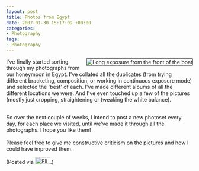```yaml
---
layout: post
title: Photos from Egypt
date: 2007-01-30 15:17:09 +00:00
categories:
- Photography
tags:
- Photography
---
```

<p><a href="http://www.flickr.com/photos/mathie/374460546/" title="Long exposure from the front of the boat"><img src="http://farm1.static.flickr.com/164/374460546_b6ec73eb4b_m.jpg" alt="Long exposure from the front of the boat" class="alignright" style="border: solid 1px #000000; float: right;" /></a>I've finally started sorting through my photographs from our honeymoon in Egypt.  I've collated all the duplicates (from trying different bracketing, composition, or working in continuous exposure mode) and selected the 'best' of each.  I've made different albums of all the different locations we were.  And I've even touched up a few of the pictures (mostly just cropping, straightening or tweaking the white balance).<br /></p>
<br />
So over the next couple of weeks, I intend to post a new photoset every day, for each place we visited, until we've made it through all the photographs.  I hope you like them!<br />
<br />
Please feel free to give me constructive criticism on the pictures and how I could have improved them.

(Posted via <a href="http://www.flickr.com/"><img alt="Flickr" src="http://www.flickr.com/images/flickr_logo_blog.gif" height="18" width="41" /></a>.)

